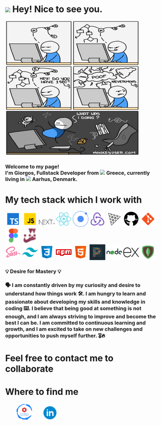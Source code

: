 <h1><img src="https://emojis.slackmojis.com/emojis/images/1531849430/4246/blob-sunglasses.gif?1531849430" width="30"/> Hey! Nice to see you.</h1>

 <img src='./imgs/funnyimage.jpg' width='430' height='430'/>

### <p>Welcome to my page! </br> I'm Giorgos, Fullstack Developer from <img src="https://github.com/csmoore/country-flag-icons/blob/8f7c50904bb7080b8aef99c3fa836305117bcbc1/country-flags-4x3-png/gr.png" width="13"/> <b>Greece</b>, currently living in <img src="https://github.com/csmoore/country-flag-icons/blob/8f7c50904bb7080b8aef99c3fa836305117bcbc1/country-flags-4x3-png/dk.png" width="13"/> <b>Aarhus, Denmark</b>. </p>

### <h1>My tech stack which I work with</h1>

<p>
  <img alt="TypeScript" src="./imgs/typescript.png" width="50"/>
  <img alt="Javascript" src="./imgs/javascript.gif" width="50"/>
  <img alt="NextJs" src="./imgs/next.png" width="50"/>
  <img alt="React" src="./imgs/react.png" width="50"/>
  <img alt="Ionic" src="./imgs/ionic.png" width="50"/>
  <img alt="redux" src="./imgs/redux.png" width="50"/>
  <img alt="ThreeJs" src="./imgs/threejs.svg" width="50"/>
  <img alt="github actions" src="./imgs/github.png" width="50"/>
  <img alt="git" src="./imgs/git.png" width="50"/>
  <img alt="figma" src="./imgs/figma.png" width="50"/>
  <img alt="Jest" src="./imgs/jest.png" width="50"/>
  <br/>
  <img alt="Sass" src="./imgs/sass.png" width="50"/>
  <img alt="Tailwind" src="./imgs/tailwindcss.png" width="50"/>
  <img alt="Css" src="./imgs/css3.png" width="50"/>
  <img alt="npm" src="./imgs/npm.png" width="50"/>
  <img alt="html5" src="./imgs/html5.png" width="50"/>
  <img alt="Prettier" src="./imgs/prettier.png" width="50"/>
  <img alt="Nodejs" src="./imgs/nodejs.png" width="50"/>
  <img alt="Expressjs" src="./imgs/expressjs.png" width="50"/>
  <img alt="MongoDB" src="./imgs/mongodb.png" width="50"/>
</p>

### <h3> 💡 Desire for Mastery 💡</h3>

  <h3> 🗣️ I am constantly driven by my curiosity and desire to understand how things work 🛠️. I am hungry to learn and passionate about developing my skills and knowledge in coding  ⌨️. I believe that being good at something is not enough, and I am always striving to improve and become the best I can be. I am committed to continuous learning and growth, and I am excited to take on new challenges and opportunities to push myself further. 🎖️🔥 </h3>

### <h1>Feel free to contact me to collaborate</h1>

### <h1>Where to find me</h1>

<p>&emsp; &emsp; <a href="https://giorgos-nonis.vercel.app/"  target="_blank"><img width="50" alt="Github" src="./imgs/logo.png" /></a>&emsp; &emsp;<a href="https://www.linkedin.com/in/george-nonis/" target="_blank" margin-left="20"><img width="50"  alt="LinkedIn" src="./imgs/linkedin.png" /></a>
</p>

<!--
**GeorgeNonis/GeorgeNonis** is a ✨ _special_ ✨ repository because its `README.md` (this file) appears on your GitHub profile.

Here are some ideas to get you started:

- 🔭 I’m currently working on ...
- 🌱 I’m currently learning ...
- 👯 I’m looking to collaborate on ...
- 🤔 I’m looking for help with ...
- 💬 Ask me about ...
- 📫 How to reach me: ...
- 😄 Pronouns: ...
- ⚡ Fun fact: ...
-->
